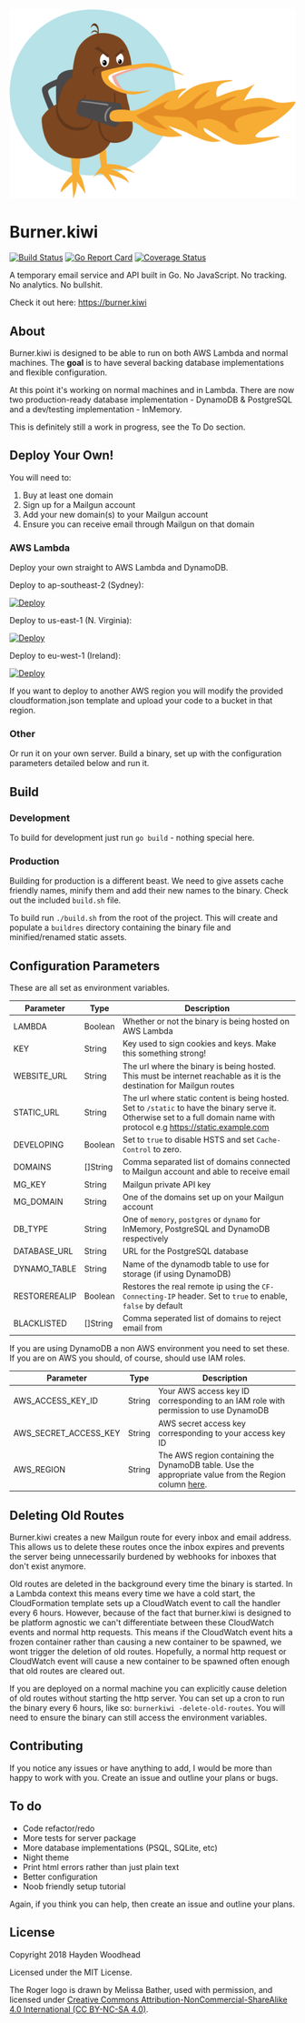 ![Roger the pyro kiwi](roger.png?raw=true "Meet Roger. They pyromaniac Kiwi.")

# Burner.kiwi
[![Build Status](https://travis-ci.org/haydenwoodhead/burner.kiwi.svg?branch=master)](https://travis-ci.org/haydenwoodhead/burner.kiwi) [![Go Report Card](https://goreportcard.com/badge/github.com/haydenwoodhead/burner.kiwi)](https://goreportcard.com/report/github.com/haydenwoodhead/burner.kiwi) [![Coverage Status](https://coveralls.io/repos/github/haydenwoodhead/burner.kiwi/badge.svg)](https://coveralls.io/github/haydenwoodhead/burner.kiwi)

A temporary email service and API built in Go. No JavaScript. No tracking. No analytics. No bullshit.

Check it out here: https://burner.kiwi

## About

Burner.kiwi is designed to be able to run on both AWS Lambda and normal machines. The __goal__ is to have several backing 
database implementations and flexible configuration.

At this point it's working on normal machines and in Lambda. There are now two production-ready database implementation - DynamoDB & PostgreSQL
and a dev/testing implementation - InMemory.

This is definitely still a work in progress, see the To Do section.

## Deploy Your Own!

You will need to:
1. Buy at least one domain
2. Sign up for a Mailgun account
3. Add your new domain(s) to your Mailgun account
4. Ensure you can receive email through Mailgun on that domain

### AWS Lambda

Deploy your own straight to AWS Lambda and DynamoDB. 

Deploy to ap-southeast-2 (Sydney):

[![Deploy](https://s3.amazonaws.com/cloudformation-examples/cloudformation-launch-stack.png)](https://console.aws.amazon.com/cloudformation/home?region=ap-southeast-2#/stacks/new?stackName=burnerkiwi&templateURL=https://s3-ap-southeast-2.amazonaws.com/burner-kiwi-ap-southeast-2/cloudformation.json)

Deploy to us-east-1 (N. Virginia):

[![Deploy](https://s3.amazonaws.com/cloudformation-examples/cloudformation-launch-stack.png)](https://console.aws.amazon.com/cloudformation/home?region=us-east-1#/stacks/new?stackName=burnerkiwi&templateURL=https://s3.amazonaws.com/burner-kiwi-us-east-1/cloudformation.json)

Deploy to eu-west-1 (Ireland):

[![Deploy](https://s3.amazonaws.com/cloudformation-examples/cloudformation-launch-stack.png)](https://console.aws.amazon.com/cloudformation/home?region=eu-west-1#/stacks/new?stackName=burnerkiwi&templateURL=https://s3-eu-west-1.amazonaws.com/burner-kiwi-eu-west-1/cloudformation.json)

If you want to deploy to another AWS region you will modify the provided cloudformation.json template and upload your code to a bucket in that region.

### Other

Or run it on your own server. Build a binary, set up with the configuration parameters detailed below and run it.

## Build

### Development

To build for development just run `go build` - nothing special here.

### Production

Building for production is a different beast. We need to give assets cache friendly names, minify them and add their 
new names to the binary. Check out the included `build.sh` file.

To build run `./build.sh` from the root of the project. This will create and populate a `buildres` directory
containing the binary file and minified/renamed static assets.

## Configuration Parameters

These are all set as environment variables.

Parameter | Type | Description
----------|------|-------------
LAMBDA | Boolean | Whether or not the binary is being hosted on AWS Lambda
KEY | String | Key used to sign cookies and keys. Make this something strong!
WEBSITE_URL | String | The url where the binary is being hosted. This must be internet reachable as it is the destination for Mailgun routes
STATIC_URL | String | The url where static content is being hosted. Set to `/static` to have the binary serve it. Otherwise set to a full domain name with protocol e.g https://static.example.com
DEVELOPING | Boolean | Set to `true` to disable HSTS and set `Cache-Control` to zero. 
DOMAINS | []String | Comma separated list of domains connected to Mailgun account and able to receive email
MG_KEY | String | Mailgun private API key
MG_DOMAIN | String | One of the domains set up on your Mailgun account
DB_TYPE | String | One of `memory`, `postgres` or `dynamo` for InMemory, PostgreSQL and DynamoDB respectively 
DATABASE_URL | String | URL for the PostgreSQL database 
DYNAMO_TABLE | String | Name of the dynamodb table to use for storage (if using DynamoDB)
RESTOREREALIP | Boolean | Restores the real remote ip using the `CF-Connecting-IP` header. Set to `true` to enable, `false` by default
BLACKLISTED | []String | Comma seperated list of domains to reject email from

If you are using DynamoDB a non AWS environment you need to set these. If you are on AWS you should, of course, should use IAM roles.

Parameter | Type | Description
----------|------|-------------
AWS_ACCESS_KEY_ID | String | Your AWS access key ID corresponding to an IAM role with permission to use DynamoDB
AWS_SECRET_ACCESS_KEY | String | AWS secret access key corresponding to your access key ID
AWS_REGION | String | The AWS region containing the DynamoDB table. Use the appropriate value from the Region column [here](https://docs.aws.amazon.com/general/latest/gr/rande.html#ddb_region).

## Deleting Old Routes

Burner.kiwi creates a new Mailgun route for every inbox and email address. This allows us to delete these routes once the
inbox expires and prevents the server being unnecessarily burdened by webhooks for inboxes that don't exist anymore. 

Old routes are deleted in the background every time the binary is started. In a Lambda context this means every time we 
have a cold start, the CloudFormation template sets up a CloudWatch event to call the handler every 6 hours. However, because
of the fact that burner.kiwi is designed to be platform agnostic we can't differentiate between these CloudWatch events and 
normal http requests. This means if the CloudWatch event hits a frozen container rather than causing a new container to
be spawned, we wont trigger the deletion of old routes. Hopefully, a normal http request or CloudWatch event will cause 
a new container to be spawned often enough that old routes are cleared out. 

If you are deployed on a normal machine you can explicitly cause deletion of old routes without starting the http server. 
You can set up a cron to run the binary every 6 hours, like so: `burnerkiwi -delete-old-routes`. You will need to ensure
the binary can still access the environment variables. 

## Contributing

If you notice any issues or have anything to add, I would be more than happy to work with you. 
Create an issue and outline your plans or bugs.

## To do

* Code refactor/redo 
* More tests for server package
* More database implementations (PSQL, SQLite, etc)
* Night theme
* Print html errors rather than just plain text
* Better configuration
* Noob friendly setup tutorial

Again, if you think you can help, then create an issue and outline your plans.

## License

Copyright 2018 Hayden Woodhead

Licensed under the MIT License. 

The Roger logo is drawn by Melissa Bather, used with permission, and licensed under 
[Creative Commons Attribution-NonCommercial-ShareAlike 4.0 International (CC BY-NC-SA 4.0)](https://creativecommons.org/licenses/by-nc-sa/4.0/).